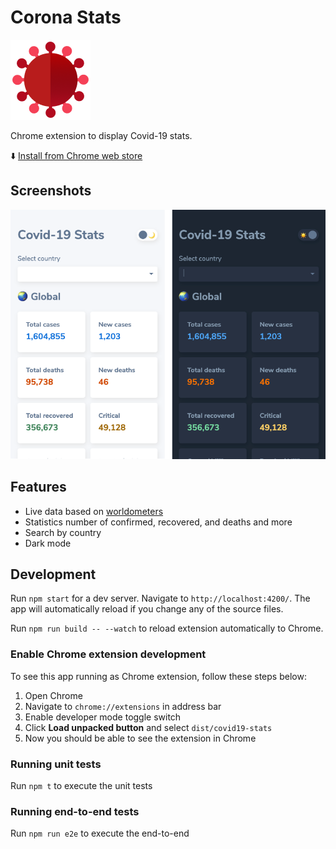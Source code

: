 # Corona Stats

![Corona logo](https://raw.githubusercontent.com/deerawan/covid-19-stats/master/images/corona-logo-128.png?token=AAJPWEIBGXKRCFSUY4M3UGC6R74PQ 'Corona logo')

Chrome extension to display Covid-19 stats.

⬇️ [Install from Chrome web store](https://chrome.google.com/webstore/detail/pjfcgnbgefoebpppegbmjigihbjmoijj/publish-accepted?authuser=0&hl=en)

## Screenshots

![Corona light mode](https://raw.githubusercontent.com/deerawan/covid-19-stats/master/images/screenshot.png?token=AAJPWEMHDYDXYSM6CEFIUIK6R75L6 'Light mode')

## Features

- Live data based on [worldometers](https://www.worldometers.info/)
- Statistics number of confirmed, recovered, and deaths and more
- Search by country
- Dark mode

## Development

Run `npm start` for a dev server. Navigate to `http://localhost:4200/`. The app will automatically reload if you change any of the source files.

Run `npm run build -- --watch` to reload extension automatically to Chrome.

### Enable Chrome extension development

To see this app running as Chrome extension, follow these steps below:

1. Open Chrome
2. Navigate to `chrome://extensions` in address bar
3. Enable developer mode toggle switch
4. Click **Load unpacked button** and select `dist/covid19-stats`
5. Now you should be able to see the extension in Chrome

### Running unit tests

Run `npm t` to execute the unit tests

### Running end-to-end tests

Run `npm run e2e` to execute the end-to-end
